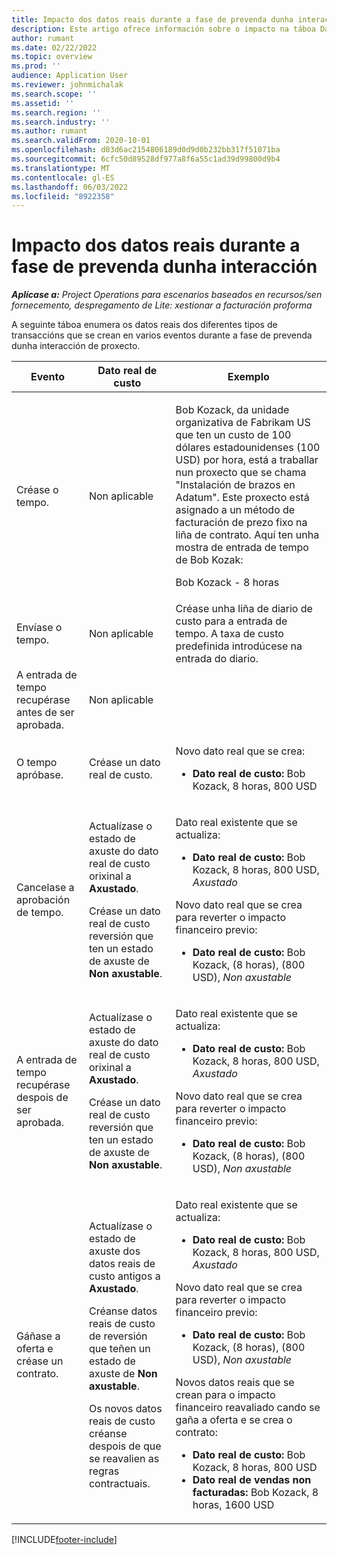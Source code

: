 ```yaml
---
title: Impacto dos datos reais durante a fase de prevenda dunha interacción
description: Este artigo ofrece información sobre o impacto na táboa Datos reais en varios eventos mentres unha interacción está na fase de prevenda en Microsoft Dynamics 365 Project Operations.
author: rumant
ms.date: 02/22/2022
ms.topic: overview
ms.prod: ''
audience: Application User
ms.reviewer: johnmichalak
ms.search.scope: ''
ms.assetid: ''
ms.search.region: ''
ms.search.industry: ''
ms.author: rumant
ms.search.validFrom: 2020-10-01
ms.openlocfilehash: d03d6ac2154806189d0d9d0b232bb317f51071ba
ms.sourcegitcommit: 6cfc50d89528df977a8f6a55c1ad39d99800d9b4
ms.translationtype: MT
ms.contentlocale: gl-ES
ms.lasthandoff: 06/03/2022
ms.locfileid: "8922358"
---
```

# <a name="actuals-impact-during-the-pre-sales-stage-of-an-engagement"></a>Impacto dos datos reais durante a fase de prevenda dunha interacción

_**Aplícase a:** Project Operations para escenarios baseados en recursos/sen fornecemento, despregamento de Lite: xestionar a facturación proforma_

A seguinte táboa enumera os datos reais dos diferentes tipos de transaccións que se crean en varios eventos durante a fase de prevenda dunha interacción de proxecto.

| Evento | Dato real de custo | Exemplo |
|---|---|---|
| Créase o tempo. | Non aplicable | <p>Bob Kozack, da unidade organizativa de Fabrikam US que ten un custo de 100 dólares estadounidenses (100 USD) por hora, está a traballar nun proxecto que se chama "Instalación de brazos en Adatum". Este proxecto está asignado a un método de facturación de prezo fixo na liña de contrato. Aquí ten unha mostra de entrada de tempo de Bob Kozak:</p><p>Bob Kozack - 8 horas</p> |
| Envíase o tempo. | Non aplicable | Créase unha liña de diario de custo para a entrada de tempo. A taxa de custo predefinida introdúcese na entrada do diario. |
| A entrada de tempo recupérase antes de ser aprobada. | Non aplicable | |
| O tempo apróbase. | Créase un dato real de custo. | <p>Novo dato real que se crea:</p><ul><li>**Dato real de custo:** Bob Kozack, 8 horas, 800 USD</li></ul> |
| Cancelase a aprobación de tempo. | <p>Actualízase o estado de axuste do dato real de custo orixinal a **Axustado**.</p><p>Créase un dato real de custo reversión que ten un estado de axuste de **Non axustable**.</p> | <p>Dato real existente que se actualiza:</p><ul><li>**Dato real de custo:** Bob Kozack, 8 horas, 800 USD, *Axustado*</li></ul><p>Novo dato real que se crea para reverter o impacto financeiro previo:</p><ul><li>**Dato real de custo:** Bob Kozack, (8 horas), (800 USD), *Non axustable*</li></ul> |
| A entrada de tempo recupérase despois de ser aprobada. | <p>Actualízase o estado de axuste do dato real de custo orixinal a **Axustado**.</p><p>Créase un dato real de custo reversión que ten un estado de axuste de **Non axustable**.</p> | <p>Dato real existente que se actualiza:</p><ul><li>**Dato real de custo:** Bob Kozack, 8 horas, 800 USD, *Axustado*</li></ul><p>Novo dato real que se crea para reverter o impacto financeiro previo:</p><ul><li>**Dato real de custo:** Bob Kozack, (8 horas), (800 USD), *Non axustable*</li></ul> |
| Gáñase a oferta e créase un contrato. | <p>Actualízase o estado de axuste dos datos reais de custo antigos a **Axustado**.</p><p>Créanse datos reais de custo de reversión que teñen un estado de axuste de **Non axustable**.</p><p>Os novos datos reais de custo créanse despois de que se reavalien as regras contractuais.</p> | <p>Dato real existente que se actualiza:</p><ul><li>**Dato real de custo:** Bob Kozack, 8 horas, 800 USD, *Axustado*</li></ul><p>Novo dato real que se crea para reverter o impacto financeiro previo:</p><ul><li>**Dato real de custo:** Bob Kozack, (8 horas), (800 USD), *Non axustable*</li></ul><p>Novos datos reais que se crean para o impacto financeiro reavaliado cando se gaña a oferta e se crea o contrato:</p><ul><li>**Dato real de custo:** Bob Kozack, 8 horas, 800 USD</li><li>**Dato real de vendas non facturadas:** Bob Kozack, 8 horas, 1600 USD</li></ul> |

[!INCLUDE[footer-include](../includes/footer-banner.md)]
